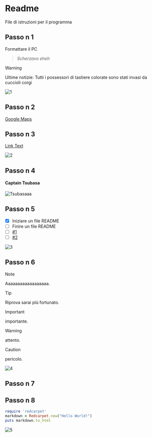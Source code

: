 # Readme 
File di istruzioni per il programma
## Passo n 1
Formattare il PC
> _Scherzavo eheh_


> [!WARNING]
> Ultime notizie: Tutti i possessori di tastiere colorate sono stati invasi da cuccioli corgi


![1](https://blogger.googleusercontent.com/img/b/R29vZ2xl/AVvXsEj8c-05T1-cMrMih2caG3JSeQK9mhSFs-n7qWLScIFtOuvYAE3FUZN-c0Hd1UzlKchN3gkU6CNLYC_yEmEikHOrtx8TKQ82Nx-Q2_DCDpn5cc0oJLq0rLrgdRNPHFvdjvTMvUkP1UxShXc/s1600/duo.jpg)
## Passo n 2
[Google Maps](https://www.google.com/maps?authuser=0)

## Passo n 3
[Link Text](#Passo-n-1)

![2](https://blogger.googleusercontent.com/img/b/R29vZ2xl/AVvXsEj8c-05T1-cMrMih2caG3JSeQK9mhSFs-n7qWLScIFtOuvYAE3FUZN-c0Hd1UzlKchN3gkU6CNLYC_yEmEikHOrtx8TKQ82Nx-Q2_DCDpn5cc0oJLq0rLrgdRNPHFvdjvTMvUkP1UxShXc/s1600/duo.jpg)
## Passo n 4

#### Captain Tsubasa
![Tsubasaaa](https://upload.wikimedia.org/wikipedia/it/a/aa/Personaggi_di_Capitan_Tsubasa.png)

## Passo n 5

- [x] Iniziare un file README
- [ ] Finire un file README
- [ ] [#1](https://github.com/RealB33rM4n/testITSpisa/issues/2)
- [ ] [#2](https://github.com/RealB33rM4n/testITSpisa/issues/3)

![3](https://blogger.googleusercontent.com/img/b/R29vZ2xl/AVvXsEj8c-05T1-cMrMih2caG3JSeQK9mhSFs-n7qWLScIFtOuvYAE3FUZN-c0Hd1UzlKchN3gkU6CNLYC_yEmEikHOrtx8TKQ82Nx-Q2_DCDpn5cc0oJLq0rLrgdRNPHFvdjvTMvUkP1UxShXc/s1600/duo.jpg)
## Passo n 6

> [!NOTE]
> Aaaaaaaaaaaaaaaaaa.

> [!TIP]
> Riprova sarai più fortunato.

> [!IMPORTANT]
> importante.

> [!WARNING]
> attento.

> [!CAUTION]
> pericolo.

![4](https://blogger.googleusercontent.com/img/b/R29vZ2xl/AVvXsEj8c-05T1-cMrMih2caG3JSeQK9mhSFs-n7qWLScIFtOuvYAE3FUZN-c0Hd1UzlKchN3gkU6CNLYC_yEmEikHOrtx8TKQ82Nx-Q2_DCDpn5cc0oJLq0rLrgdRNPHFvdjvTMvUkP1UxShXc/s1600/duo.jpg)
## Passo n 7

<!-- This content will not appear in the rendered Markdown -->

<!-- aaaaaaaaaaaaaaaaaaaaaaaaaaaaaaaaaaaaaaaaaaaaaaaaaaaaa -->

## Passo n 8

```ruby
require 'redcarpet'
markdown = Redcarpet.new("Hello World!")
puts markdown.to_html
```
![5](https://blogger.googleusercontent.com/img/b/R29vZ2xl/AVvXsEj8c-05T1-cMrMih2caG3JSeQK9mhSFs-n7qWLScIFtOuvYAE3FUZN-c0Hd1UzlKchN3gkU6CNLYC_yEmEikHOrtx8TKQ82Nx-Q2_DCDpn5cc0oJLq0rLrgdRNPHFvdjvTMvUkP1UxShXc/s1600/duo.jpg)
